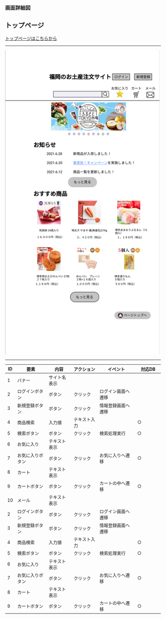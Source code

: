 ### 画面詳細図
## トップページ
[トップページはこちらから](https://www.figma.com/file/rTK3PbTy0p6beZi5GciOc1/トップページ?node-id=0%3A1)
****
<img src="../img/トップページ.png" width="500">

****
| ID | 要素 | 内容 | アクション | イベント | 対応DB |
|----|------|------|------------|----------|--------|
|1   |バナー|サイト名表示|      |          |        |
|2   |ログインボタン|ボタン|クリック|ログイン画面へ遷移||
|3   |新規登録ボタン|ボタン|クリック|情報登録画面へ遷移||
|4   |商品検索|入力値|テキスト入力|　　　　|○　　　　|
|5   |検索ボタン|ボタン|クリック|検索処理実行|○　　　|
|6   |お気に入り|テキスト表示|　　|　　　　|　　　　|
|7   |お気に入りボタン|ボタン|クリック|お気に入りへ遷移|○|
|8   |カート|テキスト表示|      |          |        |
|9   |カートボタン|ボタン|クリック|カートの中へ遷移|○|
|10  |メール|テキスト表示|      |          |        |
|2   |ログインボタン|ボタン|クリック|ログイン画面へ遷移||
|3   |新規登録ボタン|ボタン|クリック|情報登録画面へ遷移||
|4   |商品検索|入力値|テキスト入力|　　　　|○　　　　|
|5   |検索ボタン|ボタン|クリック|検索処理実行|○　　　|
|6   |お気に入り|テキスト表示|　　|　　　　|　　　　|
|7   |お気に入りボタン|ボタン|クリック|お気に入りへ遷移|○|
|8   |カート|テキスト表示|      |          |        |
|9   |カートボタン|ボタン|クリック|カートの中へ遷移|○|




